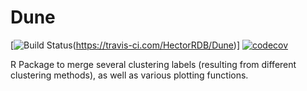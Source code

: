 # Dune

[![Build Status](https://travis-ci.com/HectorRDB/Dune.svg?token=zVqScmB6wvrS9ZJSK57p&branch=master)(https://travis-ci.com/HectorRDB/Dune)] [![codecov](https://codecov.io/gh/HectorRDB/Dune/branch/master/graph/badge.svg?token=snxfXtj87B)](https://codecov.io/gh/HectorRDB/Dune)

R Package to merge several clustering labels (resulting from different clustering methods), as well as various plotting functions.
